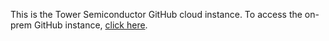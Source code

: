 This is the Tower Semiconductor GitHub cloud instance.  To access the on-prem GitHub instance, [click here](http://jaz-github.corp.towersemi.com).

